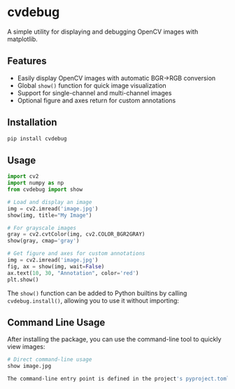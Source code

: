 # cvdebug

A simple utility for displaying and debugging OpenCV images with matplotlib.

## Features

- Easily display OpenCV images with automatic BGR→RGB conversion
- Global `show()` function for quick image visualization
- Support for single-channel and multi-channel images
- Optional figure and axes return for custom annotations

## Installation

```bash
pip install cvdebug
```

## Usage

```python
import cv2
import numpy as np
from cvdebug import show

# Load and display an image
img = cv2.imread('image.jpg')
show(img, title="My Image")

# For grayscale images
gray = cv2.cvtColor(img, cv2.COLOR_BGR2GRAY)
show(gray, cmap='gray')

# Get figure and axes for custom annotations
img = cv2.imread('image.jpg')
fig, ax = show(img, wait=False)
ax.text(10, 30, "Annotation", color='red')
plt.show()
```

The `show()` function can be added to Python builtins by calling `cvdebug.install()`, allowing you to use it without importing:

## Command Line Usage

After installing the package, you can use the command-line tool to quickly view images:

```bash
# Direct command-line usage
show image.jpg

The command-line entry point is defined in the project's pyproject.toml, making it accessible from anywhere once installed.
